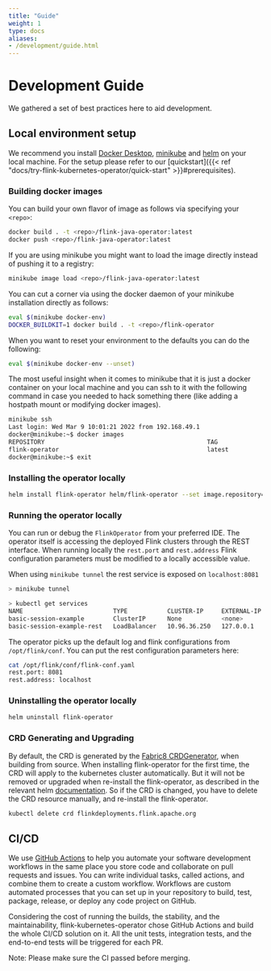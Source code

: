 ```yaml
---
title: "Guide"
weight: 1
type: docs
aliases:
- /development/guide.html
---
```

<!--
Licensed to the Apache Software Foundation (ASF) under one
or more contributor license agreements.  See the NOTICE file
distributed with this work for additional information
regarding copyright ownership.  The ASF licenses this file
to you under the Apache License, Version 2.0 (the
"License"); you may not use this file except in compliance
with the License.  You may obtain a copy of the License at

  http://www.apache.org/licenses/LICENSE-2.0

Unless required by applicable law or agreed to in writing,
software distributed under the License is distributed on an
"AS IS" BASIS, WITHOUT WARRANTIES OR CONDITIONS OF ANY
KIND, either express or implied.  See the License for the
specific language governing permissions and limitations
under the License.
-->

# Development Guide

We gathered a set of best practices here to aid development.

## Local environment setup

We recommend you install [Docker Desktop](https://www.docker.com/products/docker-desktop), [minikube](https://minikube.sigs.k8s.io/docs/start/)
and [helm](https://helm.sh/docs/intro/quickstart/) on your local machine. For the setup please refer to our 
[quickstart]({{< ref "docs/try-flink-kubernetes-operator/quick-start" >}}#prerequisites).

### Building docker images
You can build your own flavor of image as follows via specifying your `<repo>`:
```bash
docker build . -t <repo>/flink-java-operator:latest
docker push <repo>/flink-java-operator:latest
```

If you are using minikube you might want to load the image directly instead of pushing it to a registry:

```bash
minikube image load <repo>/flink-java-operator:latest
```

You can cut a corner via using the docker daemon of your minikube installation directly as follows:
```bash
eval $(minikube docker-env)
DOCKER_BUILDKIT=1 docker build . -t <repo>/flink-operator
```

When you want to reset your environment to the defaults you can do the following:
```bash
eval $(minikube docker-env --unset)
```

The most useful insight when it comes to minikube that it is just a docker container on your local machine and you can 
ssh to it with the following command in case you needed to hack something there (like adding a hostpath mount or modifying docker images).

```bash
minikube ssh
Last login: Wed Mar 9 10:01:21 2022 from 192.168.49.1
docker@minikube:~$ docker images
REPOSITORY                                             TAG                IMAGE ID       CREATED         SIZE
flink-operator                                         latest             cf7856d9ef59   23 hours ago    578MB
docker@minikube:~$ exit
```

### Installing the operator locally
```bash
helm install flink-operator helm/flink-operator --set image.repository=<repo> --set image.tag=latest
```
### Running the operator locally
You can run or debug the `FlinkOperator` from your preferred IDE. The operator itself is accessing the deployed Flink clusters through the REST interface. When running locally the `rest.port` and `rest.address` Flink configuration parameters must be modified to a locally accessible value.

When using `minikube tunnel` the rest service is exposed on `localhost:8081`
```bash
> minikube tunnel

> kubectl get services
NAME                         TYPE           CLUSTER-IP     EXTERNAL-IP   PORT(S)             AGE
basic-session-example        ClusterIP      None           <none>        6123/TCP,6124/TCP   14h
basic-session-example-rest   LoadBalancer   10.96.36.250   127.0.0.1     8081:30572/TCP      14h
```
The operator picks up the default log and flink configurations from `/opt/flink/conf`. You can put the rest configuration parameters here:
```bash
cat /opt/flink/conf/flink-conf.yaml
rest.port: 8081
rest.address: localhost
```

### Uninstalling the operator locally
```bash
helm uninstall flink-operator
```

### CRD Generating and Upgrading 

By default, the CRD is generated by the [Fabric8 CRDGenerator](https://github.com/fabric8io/kubernetes-client/blob/master/doc/CRD-generator.md), when building from source.
When installing flink-operator for the first time, the CRD will apply to the kubernetes cluster automatically. But it will not be removed or upgraded when re-install the flink-operator, as described in the relevant helm [documentation](https://helm.sh/docs/chart_best_practices/custom_resource_definitions/). 
So if the CRD is changed, you have to delete the CRD resource manually, and re-install the flink-operator.

```bash
kubectl delete crd flinkdeployments.flink.apache.org
```


## CI/CD
We use [GitHub Actions](https://help.github.com/en/actions/getting-started-with-github-actions/about-github-actions) to help you automate your software development workflows in the same place you store code and collaborate on pull requests and issues.
You can write individual tasks, called actions, and combine them to create a custom workflow.
Workflows are custom automated processes that you can set up in your repository to build, test, package, release, or deploy any code project on GitHub.

Considering the cost of running the builds, the stability, and the maintainability, flink-kubernetes-operator chose GitHub Actions and build the whole CI/CD solution on it.
All the unit tests, integration tests, and the end-to-end tests will be triggered for each PR.

Note: Please make sure the CI passed before merging.